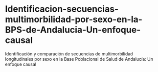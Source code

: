 # Identificacion-secuencias-multimorbilidad-por-sexo-en-la-BPS-de-Andalucia-Un-enfoque-causal
Identificación y comparación de secuencias de multimorbilidad longitudinales por sexo en la Base Poblacional de Salud de Andalucía: Un enfoque causal
